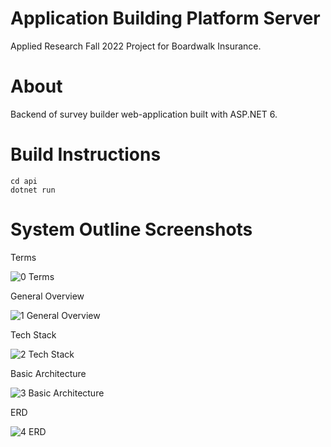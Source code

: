 # Application Building Platform Server
Applied Research Fall 2022 Project for Boardwalk Insurance.

# About
Backend of survey builder web-application built with ASP.NET 6.

# Build Instructions
```
cd api
dotnet run
```

# System Outline Screenshots

Terms

![0  Terms](https://user-images.githubusercontent.com/62397382/210769014-77f590bd-257e-4043-a3f2-0f3801f7668f.jpg)

General Overview

![1  General Overview](https://user-images.githubusercontent.com/62397382/210769038-1d704d3d-b47d-4614-b34f-9770d4ac5444.jpg)

Tech Stack

![2  Tech Stack](https://user-images.githubusercontent.com/62397382/210769070-c8b84c43-405e-4435-aada-2dc526a4d4c1.jpg)

Basic Architecture

![3  Basic Architecture](https://user-images.githubusercontent.com/62397382/210769094-caa9f337-8c0a-4745-be68-9e308642d63c.jpg)

ERD

![4  ERD](https://user-images.githubusercontent.com/62397382/210770356-cbea4260-e768-421a-8a97-9c380074a953.jpg)
